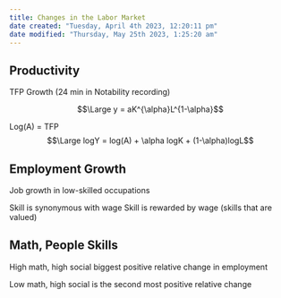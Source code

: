 ```yaml
---
title: Changes in the Labor Market
date created: "Tuesday, April 4th 2023, 12:20:11 pm"
date modified: "Thursday, May 25th 2023, 1:25:20 am"
---
```


## Productivity

TFP Growth (24 min in Notability recording)

$$\Large y = aK^{\alpha}L^{1-\alpha}$$

Log(A) = TFP
$$\Large logY = log(A) + \alpha logK + (1-\alpha)logL$$

## Employment Growth

Job growth in low-skilled occupations

Skill is synonymous with wage
Skill is rewarded by wage (skills that are valued)

## Math, People Skills

High math, high social biggest positive relative change in employment

Low math, high social is the second most positive relative change
